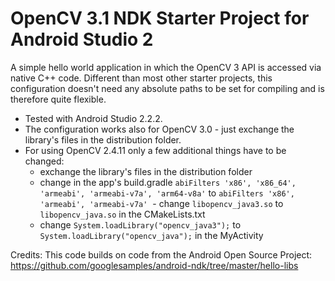# OpenCV 3.1 NDK Starter Project for Android Studio 2

A simple hello world application in which the OpenCV 3 API is accessed via native C++ code. 
Different than most other starter projects, this configuration doesn't need any absolute paths to be set for compiling and is therefore quite flexible.

- Tested with Android Studio 2.2.2.
- The configuration works also for OpenCV 3.0 - just exchange the library's files in the distribution folder.
- For using OpenCV 2.4.11 only a few additional things have to be changed:
  - exchange the library's files in the distribution folder
  - change in the app's build.gradle `abiFilters 'x86', 'x86_64', 'armeabi', 'armeabi-v7a', 'arm64-v8a'` to `abiFilters 'x86', 'armeabi', 'armeabi-v7a'`
  - change `libopencv_java3.so` to `libopencv_java.so` in the CMakeLists.txt
  - change `System.loadLibrary("opencv_java3");` to `System.loadLibrary("opencv_java");` in the MyActivity

Credits:
This code builds on code from the Android Open Source Project:
https://github.com/googlesamples/android-ndk/tree/master/hello-libs
